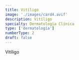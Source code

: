 ```yaml
---
title: Vitíligo
image: './images/card4.avif'
description: Vitíligo
specialty: Dermatología Clínica
type: ['dermatología']
numberType: 2
draft: false
---
```


Vitíligo
